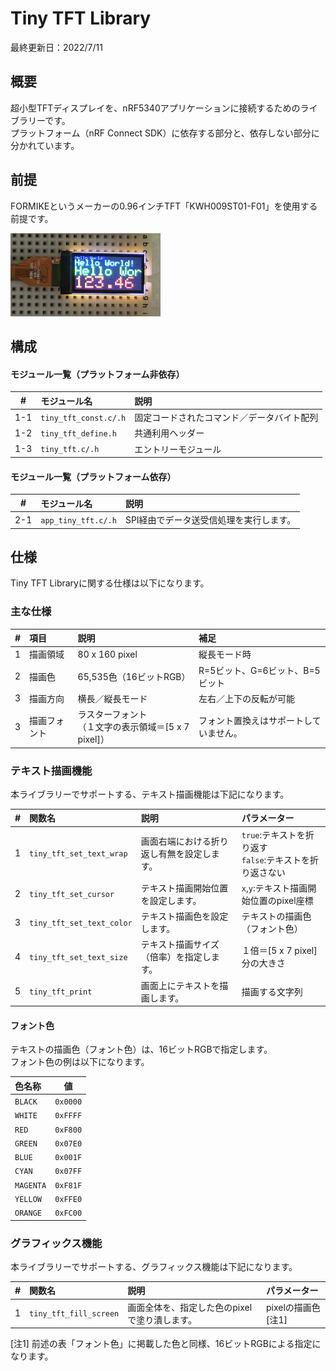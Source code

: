 # Tiny TFT Library

最終更新日：2022/7/11

## 概要
超小型TFTディスプレイを、nRF5340アプリケーションに接続するためのライブラリーです。<br>
プラットフォーム（nRF Connect SDK）に依存する部分と、依存しない部分に分かれています。

## 前提

FORMIKEというメーカーの0.96インチTFT「KWH009ST01-F01」を使用する前提です。

<img src="../assets01/0003.jpg" width="240">


## 構成

#### モジュール一覧（プラットフォーム非依存）

|#|モジュール名|説明|
|:---:|:---|:---|
|1-1|`tiny_tft_const.c/.h`|固定コードされたコマンド／データバイト配列|
|1-2|`tiny_tft_define.h`|共通利用ヘッダー|
|1-3|`tiny_tft.c/.h`|エントリーモジュール|

#### モジュール一覧（プラットフォーム依存）

|#|モジュール名|説明|
|:---:|:---|:---|
|2-1|`app_tiny_tft.c/.h`|SPI経由でデータ送受信処理を実行します。|

## 仕様
Tiny TFT Libraryに関する仕様は以下になります。

### 主な仕様

|#|項目|説明|補足|
|:---:|:---|:---|:---|
|1|描画領域|80 x 160 pixel|縦長モード時|
|2|描画色|65,535色（16ビットRGB）|R=5ビット、G=6ビット、B=5ビット|
|3|描画方向|横長／縦長モード|左右／上下の反転が可能|
|3|描画フォント|ラスターフォント<br>（１文字の表示領域＝[5 x 7 pixel]）|フォント置換えはサポートしていません。|

### テキスト描画機能
本ライブラリーでサポートする、テキスト描画機能は下記になります。

|#|関数名|説明|パラメーター|
|:---:|:---|:---|:---|
|1|`tiny_tft_set_text_wrap`|画面右端における折り返し有無を設定します。|`true`:テキストを折り返す<br>`false`:テキストを折り返さない|
|2|`tiny_tft_set_cursor`|テキスト描画開始位置を設定します。|`x`,`y`:テキスト描画開始位置のpixel座標|
|3|`tiny_tft_set_text_color`|テキスト描画色を設定します。|テキストの描画色（フォント色）|
|4|`tiny_tft_set_text_size`|テキスト描画サイズ（倍率）を指定します。|１倍＝[5 x 7 pixel]分の大きさ|
|5|`tiny_tft_print`|画面上にテキストを描画します。|描画する文字列|

#### フォント色
テキストの描画色（フォント色）は、16ビットRGBで指定します。<br>
フォント色の例は以下になります。

|色名称|値|
|:---|:---:|
|`BLACK`|`0x0000`|
|`WHITE`|`0xFFFF`|
|`RED`|`0xF800`|
|`GREEN`|`0x07E0`|
|`BLUE`|`0x001F`|
|`CYAN`|`0x07FF`|
|`MAGENTA`|`0xF81F`|
|`YELLOW`|`0xFFE0`|
|`ORANGE`|`0xFC00`|

### グラフィックス機能
本ライブラリーでサポートする、グラフィックス機能は下記になります。

|#|関数名|説明|パラメーター|
|:---:|:---|:---|:---|
|1|`tiny_tft_fill_screen`|画面全体を、指定した色のpixelで塗り潰します。|pixelの描画色[注1]|

[注1] 前述の表「フォント色」に掲載した色と同様、16ビットRGBによる指定になります。
